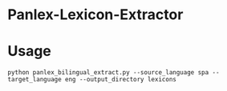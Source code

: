 # Panlex-Lexicon-Extractor
# Usage
```
python panlex_bilingual_extract.py --source_language spa --target_language eng --output_directory lexicons
```